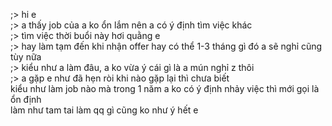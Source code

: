 ;> hi e<br>
;> a thấy job của a ko ổn lắm nên a có ý định tìm việc khác<br>
;> tìm việc thời buổi này hơi quằng e<br>
;> hay làm tạm đến khi nhận offer hay có thể 1-3 tháng gì đó a sẽ nghỉ cũng tùy nữa<br>
;> kiểu như a làm đâu, a ko vừa ý cái gì là a mún nghỉ z thôi<br>
;> a gặp e như đã hẹn ròi khi nào gặp lại thì chưa biết<br>
kiểu như làm job nào mà trong 1 năm a ko có ý định nhảy việc thì mới gọi là ổn định<br>
làm như tam tai làm qq gì cũng ko như ý hết e

